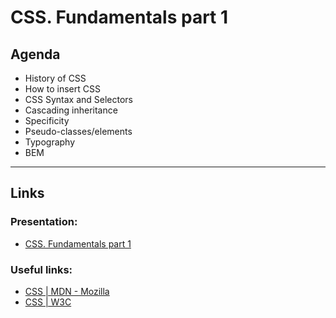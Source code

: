 # CSS. Fundamentals part 1

## Agenda

* History of CSS
* How to insert CSS
* CSS Syntax and Selectors
* Cascading inheritance
* Specificity
* Pseudo-classes/elements
* Typography
* BEM
***

## Links

### Presentation:

* [CSS. Fundamentals part 1](https://drive.google.com/file/d/1c2Q_1SlgNbEIMvEf69xq6LQERgrs8dZO/view?usp=sharing)

### Useful links:

* [CSS | MDN - Mozilla](https://developer.mozilla.org/ru/docs/Web/CSS)
* [CSS | W3C](https://www.w3.org/Style/CSS/Overview.en.html)
